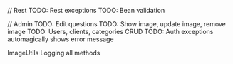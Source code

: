 // Rest
TODO: Rest exceptions
TODO: Bean validation

// Admin
TODO: Edit questions
TODO: Show image, update image, remove image
TODO: Users, clients, categories CRUD
TODO: Auth exceptions automagically shows error message

ImageUtils
Logging all methods